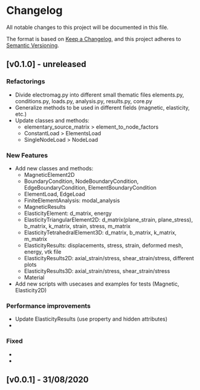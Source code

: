 # Changelog

All notable changes to this project will be documented in this file.

The format is based on [Keep a Changelog](https://keepachangelog.com/en/1.0.0/),
and this project adheres to [Semantic Versioning](https://semver.org/spec/v2.0.0.html).

## [v0.1.0] - unreleased

### Refactorings

* Divide electromag.py into different small thematic files
  elements.py, conditions.py, loads.py, analysis.py, results.py, core.py
* Generalize methods to be used in different fields (magnetic, elasticity, etc.)
* Update classes and methods:
   - elementary_source_matrix > element_to_node_factors
   - ConstantLoad > ElementsLoad
   - SingleNodeLoad > NodeLoad

### New Features

* Add new classes and methods:
   - MagneticElement2D
   - BoundaryCondition, NodeBoundaryCondition, EdgeBoundaryCondition, ElementBoundaryCondition
   - ElementLoad, EdgeLoad
   - FiniteElementAnalysis: modal_analysis
   - MagneticResults
   - ElasticityElement: d_matrix, energy
   - ElasticityTriangularElement2D: d_matrix(plane_strain, plane_stress), b_matrix, k_matrix, strain, stress, m_matrix
   - ElasticityTetrahedralElement3D: d_matrix, b_matrix, k_matrix, m_matrix
   - ElasticityResults: displacements, stress, strain, deformed mesh, energy, vtk file
   - ElasticityResults2D: axial_strain/stress, shear_strain/stress, different plots
   - ElasticityResults3D: axial_strain/stress, shear_strain/stress
   - Material
* Add new scripts with usecases and examples for tests (Magnetic, Elasticity2D)

### Performance improvements

* Update ElasticityResults (use property and hidden attributes)
*

### Fixed

*
*


## [v0.0.1] - 31/08/2020
